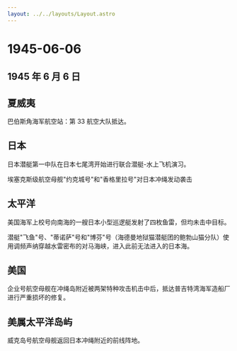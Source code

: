 ```yaml
---
layout: ../../layouts/Layout.astro
---
```


# 1945-06-06

## 1945 年 6 月 6 日

## 夏威夷

巴伯斯角海军航空站：第 33 航空大队抵达。

## 日本

日本潜艇第一中队在日本七尾湾开始进行联合潜艇-水上飞机演习。

埃塞克斯级航空母舰"约克城号"和"香格里拉号"对日本冲绳发动袭击

## 太平洋

美国海军上校号向南海的一艘日本小型巡逻艇发射了四枚鱼雷，但均未击中目标。

潜艇"飞鱼"号、"蒂诺萨"号和"博芬"号（海德曼地狱猫潜艇团的鲍勃山猫分队）使用调频声纳穿越水雷密布的对马海峡，进入此前无法进入的日本海。

## 美国

企业号航空母舰在冲绳岛附近被两架特种攻击机击中后，抵达普吉特湾海军造船厂进行严重损坏的修复。

## 美属太平洋岛屿

威克岛号航空母舰返回日本冲绳附近的前线阵地。